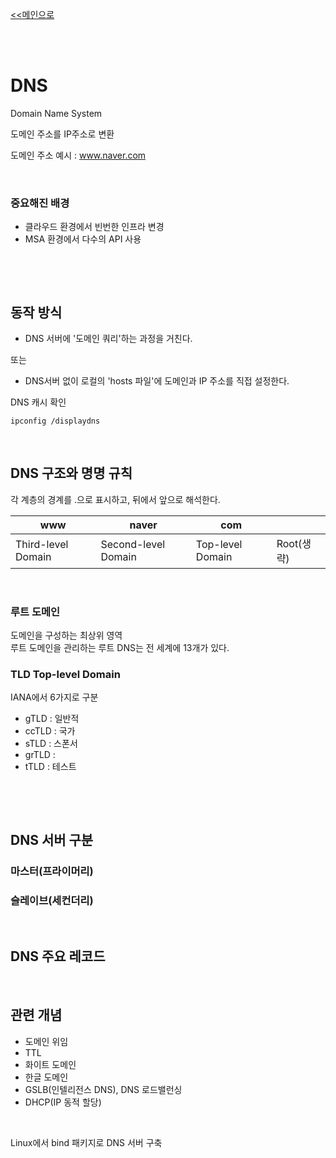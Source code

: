 [<<메인으로](https://github.com/AtomicLiquors/Network_Wiki_Chb)

&nbsp;  
&nbsp;  
# DNS
Domain Name System

도메인 주소를 IP주소로 변환  

도메인 주소 예시 : www.naver.com  

 
&nbsp;
 

### **중요해진 배경**
- 클라우드 환경에서 빈번한 인프라 변경
- MSA 환경에서 다수의 API 사용

 
&nbsp;

 
&nbsp;
 

## **동작 방식**
- DNS 서버에 '도메인 쿼리'하는 과정을 거친다. 

또는 

- DNS서버 없이 로컬의 'hosts 파일'에 도메인과 IP 주소를 직접 설정한다.

DNS 캐시 확인
```
ipconfig /displaydns
```
 
&nbsp;
 
## **DNS 구조와 명명 규칙**
각 계층의 경계를 .으로 표시하고, 뒤에서 앞으로 해석한다.

|www|naver|com||
|--|--|--|--|
|Third-level Domain|Second-level Domain|Top-level Domain|Root(생략)

 
&nbsp;
 

### **루트 도메인** 
도메인을 구성하는 최상위 영역  
루트 도메인을 관리하는 루트 DNS는 전 세계에 13개가 있다.


### **TLD Top-level Domain**
IANA에서 6가지로 구분
- gTLD : 일반적
- ccTLD : 국가 
- sTLD : 스폰서
- grTLD :
- tTLD : 테스트


 
&nbsp;
 
 
&nbsp;
 
## **DNS 서버 구분**
### **마스터(프라이머리)** 
### **슬레이브(세컨더리)** 

 
&nbsp;
 

## **DNS 주요 레코드**

 
&nbsp;
 
## **관련 개념**
- 도메인 위임
- TTL
- 화이트 도메인
- 한글 도메인
- GSLB(인텔리전스 DNS), DNS 로드밸런싱
- DHCP(IP 동적 할당)

&nbsp;  

Linux에서 bind 패키지로 DNS 서버 구축